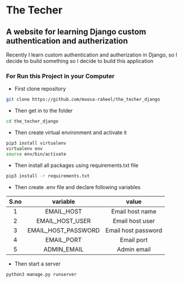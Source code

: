 # The Techer

## A website for learning Django custom authentication and autherization

Recently I learn custom authentication and autherization in Django, so I decide to build something so I decide to build this application

### For Run this Project in your Computer

- First clone repository

```bash
git clone https://github.com/moosa-raheel/the_techer_django
```

- Then get in to the folder

```bash
cd the_techer_django
```

- Then create virtual environment and activate it

```bash
pip3 install virtualenv
virtualenv env
source env/bin/activate
```

- Then install all packages using requirements.txt file

```bash
pip3 install -r requirements.txt
```

- Then create .env file and declare following variables

| S.no | variable | value |
|:------:|:----------:|:-------:|
| 1    |EMAIL_HOST|Email host name |
| 2    |EMAIL_HOST_USER|Email host user |
| 3    |EMAIL_HOST_PASSWORD|Email host password |
| 4    |EMAIL_PORT|Email port |
| 5    |ADMIN_EMAIL|Admin email |

- Then start a server

```bash
python3 manage.py runserver
```
